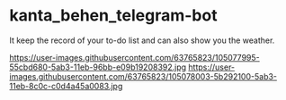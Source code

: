 # kanta_behen_telegram-bot
It keep the record of your to-do list and can also show you the weather. 

https://user-images.githubusercontent.com/63765823/105077995-55cbd680-5ab3-11eb-96bb-e09b19208392.jpg
https://user-images.githubusercontent.com/63765823/105078003-5b292100-5ab3-11eb-8c0c-c0d4a45a0083.jpg
